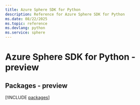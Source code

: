 ```yaml
---
title: Azure Sphere SDK for Python
description: Reference for Azure Sphere SDK for Python
ms.date: 08/22/2025
ms.topic: reference
ms.devlang: python
ms.service: sphere
---
```

# Azure Sphere SDK for Python - preview
## Packages - preview
[!INCLUDE [packages](sphere-index.md)]